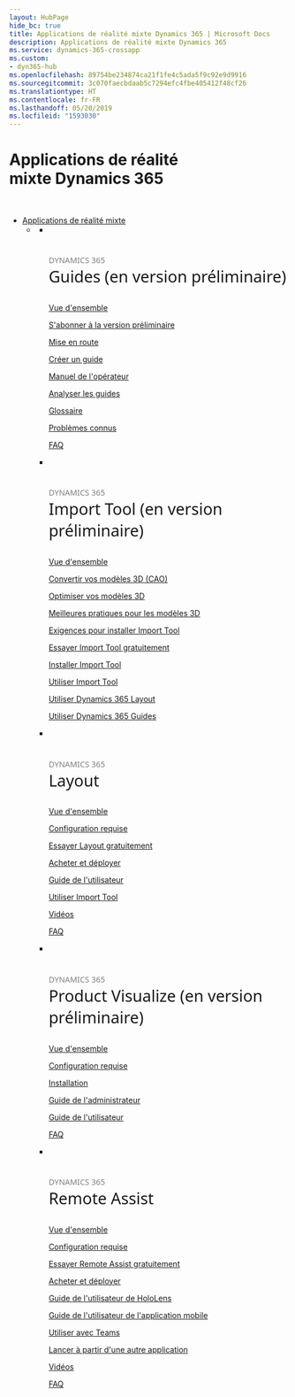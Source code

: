 ```yaml
---
layout: HubPage
hide_bc: true
title: Applications de réalité mixte Dynamics 365 | Microsoft Docs
description: Applications de réalité mixte Dynamics 365
ms.service: dynamics-365-crossapp
ms.custom:
- dyn365-hub
ms.openlocfilehash: 89754be234874ca21f1fe4c5ada5f9c92e9d9916
ms.sourcegitcommit: 3c070faecbdaab5c7294efc4fbe405412f48cf26
ms.translationtype: HT
ms.contentlocale: fr-FR
ms.lasthandoff: 05/20/2019
ms.locfileid: "1593030"
---
```

<div id="main" class="v2">
    <div class="container">
        <h1 class="">Applications de réalité mixte Dynamics 365</h1>
        <p>&#160;</p>
        <ul class="pivots">
            <li>
                <a href="#mixed-reality-apps">Applications de réalité mixte</a>
                <ul id="mixed-reality-apps" class="cardsF">
                    <li>
                        <a data-default="true" href="#mr-sub"></a>
                        <ul id="mr-sub" class="cardsF">
                            <li>
                                <div class="cardSize">
                                    <div class="cardPadding">
                                        <div class="card">
                                            <div class="cardImageOuter">
                                                <div class="cardImage">
                                                    <img alt="" src="/dynamics365/images/Guides_outline_36px_blue.svg">
                                                </div>
                                            </div>
                                            <div class="cardText">
                                                <h3 style="font-size: 1.8rem; font-weight: 500; font-family: segoe-ui, Segoe UI, Segoe WP, Frutiger, Helvetica Neue, Helvetica, sans-serif"><span style="font-size: 50%; color: #7f7f7f">DYNAMICS 365</span><br />Guides (en version préliminaire)</h3>
                                                <p><a href="/dynamics365/mixed-reality/guides/index">Vue d'ensemble</a></p>
                                                <p><a href="/dynamics365/mixed-reality/guides/setup">S'abonner à la version préliminaire</a></p>
                                                <p><a href="/dynamics365/mixed-reality/guides/get-started">Mise en route</a></p>
                                                <p><a href="/dynamics365/mixed-reality/guides/authoring-overview">Créer un guide</a></p>
                                                <p><a href="/dynamics365/mixed-reality/guides/operator-guide">Manuel de l'opérateur</a></p>
                                                <p><a href="/dynamics365/mixed-reality/guides/analytics-guide">Analyser les guides</a></p>
                                                <p><a href="/dynamics365/mixed-reality/guides/glossary">Glossaire</a></p>
                                                <p><a href="/dynamics365/mixed-reality/guides/known-issues">Problèmes connus</a></p>
                                                <p><a href="/dynamics365/mixed-reality/guides/faq">FAQ</a></p>
                                            </div>
                                        </div>
                                    </div>
                                </div>
                            </li>
                            <li>
                                <div class="cardSize">
                                    <div class="cardPadding">
                                        <div class="card">
                                            <div class="cardImageOuter">
                                                <div class="cardImage">
                                                    <img alt="" src="/dynamics365/images/ImportMixedRealityLayoutLogoExtensions-03.svg">
                                                </div>
                                            </div>
                                            <div class="cardText">
                                                <h3 style="font-size: 1.8rem; font-weight: 500; font-family: segoe-ui, Segoe UI, Segoe WP, Frutiger, Helvetica Neue, Helvetica, sans-serif"><span style="font-size: 50%; color: #7f7f7f">DYNAMICS 365</span><br />Import Tool (en version préliminaire)</h3>
                                                <p><a href="/dynamics365/mixed-reality/import-tool/index">Vue d'ensemble</a></p>
                                                <p><a href="/dynamics365/mixed-reality/import-tool/convert-models">Convertir vos modèles 3D (CAO)</a></p>
                                                <p><a href="/dynamics365/mixed-reality/import-tool/optimize-models">Optimiser vos modèles 3D</a></p>
                                                <p><a href="/dynamics365/mixed-reality/import-tool/best-practices">Meilleures pratiques pour les modèles 3D</a></p>
                                                <p><a href="/dynamics365/mixed-reality/import-tool/requirements">Exigences pour installer Import Tool</a></p>
                                                <p><a href="/dynamics365/mixed-reality/import-tool/try-import-tool-free">Essayer Import Tool gratuitement</a></p>
                                                <p><a href="/dynamics365/mixed-reality/import-tool/install">Installer Import Tool</a></p>
                                                <p><a href="/dynamics365/mixed-reality/import-tool/import-tool">Utiliser Import Tool</a></p>
                                                <p><a href="/dynamics365/mixed-reality/import-tool/layout">Utiliser Dynamics 365 Layout</a></p>
                                                <p><a href="/dynamics365/mixed-reality/import-tool/guides">Utiliser Dynamics 365 Guides</a></p>
                                            </div>
                                        </div>
                                    </div>
                                </div>
                            </li>
                            <li>
                                <div class="cardSize">
                                    <div class="cardPadding">
                                        <div class="card">
                                            <div class="cardImageOuter">
                                                <div class="cardImage">
                                                    <img alt="" src="/dynamics365/images/Layout_outline_36px_blue.svg">
                                                </div>
                                            </div>
                                            <div class="cardText">
                                                <h3 style="font-size: 1.8rem; font-weight: 500; font-family: segoe-ui, Segoe UI, Segoe WP, Frutiger, Helvetica Neue, Helvetica, sans-serif"><span style="font-size: 50%; color: #7f7f7f">DYNAMICS 365</span><br />Layout</h3>
                                                <p><a href="/dynamics365/mixed-reality/layout/index">Vue d'ensemble</a></p>
                                                <p><a href="/dynamics365/mixed-reality/layout/requirements">Configuration requise</a></p>
                                                <p><a href="/dynamics365/mixed-reality/layout/try-layout-free">Essayer Layout gratuitement</a></p>
                                                <p><a href="/dynamics365/mixed-reality/layout/buy-and-deploy">Acheter et déployer</a></p>
                                                <p><a href="/dynamics365/mixed-reality/layout/user-guide">Guide de l'utilisateur</a></p>
                                                <p><a href="/dynamics365/mixed-reality/layout/import-tool">Utiliser Import Tool</a></p>
                                                <p><a href="/dynamics365/mixed-reality/layout/videos">Vidéos</a></p>
                                                <p><a href="/dynamics365/mixed-reality/layout/faq">FAQ</a></p>
                                            </div>
                                        </div>
                                    </div>
                                </div>
                            </li>
                            <li>
                                <div class="cardSize">
                                    <div class="cardPadding">
                                        <div class="card">
                                            <div class="cardImageOuter">
                                                <div class="cardImage">
                                                    <img alt="" src="/dynamics365/images/ProductVisualize_outline_36px_blue.svg">
                                                </div>
                                            </div>
                                            <div class="cardText">
                                                <h3 style="font-size: 1.8rem; font-weight: 500; font-family: segoe-ui, Segoe UI, Segoe WP, Frutiger, Helvetica Neue, Helvetica, sans-serif"><span style="font-size: 50%; color: #7f7f7f">DYNAMICS 365</span><br />Product Visualize (en version préliminaire)</h3>
                                                <p><a href="/dynamics365/mixed-reality/product-visualize/index">Vue d'ensemble</a></p>
                                                <p><a href="/dynamics365/mixed-reality/product-visualize/requirements">Configuration requise</a></p>
                                                <p><a href="/dynamics365/mixed-reality/product-visualize/setup">Installation</a></p>
                                                <p><a href="/dynamics365/mixed-reality/product-visualize/admin-guide">Guide de l'administrateur</a></p>
                                                <p><a href="/dynamics365/mixed-reality/product-visualize/user-guide">Guide de l'utilisateur</a></p>
                                                <p><a href="/dynamics365/mixed-reality/product-visualize/faq">FAQ</a></p>
                                            </div>
                                        </div>
                                    </div>
                                </div>
                            </li>
                            <li>
                                <div class="cardSize">
                                    <div class="cardPadding">
                                        <div class="card">
                                            <div class="cardImageOuter">
                                                <div class="cardImage">
                                                    <img alt="" src="/dynamics365/images/RemoteAssist_outline_36px_blue.svg">
                                                </div>
                                            </div>
                                            <div class="cardText">
                                                <h3 style="font-size: 1.8rem; font-weight: 500; font-family: segoe-ui, Segoe UI, Segoe WP, Frutiger, Helvetica Neue, Helvetica, sans-serif"><span style="font-size: 50%; color: #7f7f7f">DYNAMICS 365</span><br />Remote Assist</h3>
                                                <p><a href="/dynamics365/mixed-reality/remote-assist/index">Vue d'ensemble</a></p>
                                                <p><a href="/dynamics365/mixed-reality/remote-assist/requirements">Configuration requise</a></p>
                                                <p><a href="/dynamics365/mixed-reality/remote-assist/try-remote-assist-free">Essayer Remote Assist gratuitement</a></p>
                                                <p><a href="/dynamics365/mixed-reality/remote-assist/buy-and-deploy">Acheter et déployer</a></p>
                                                <p><a href="/dynamics365/mixed-reality/remote-assist/user-guide">Guide de l'utilisateur de HoloLens</a></p>
                                                <p><a href="/dynamics365/mixed-reality/remote-assist/mobile-app">Guide de l'utilisateur de l'application mobile</a></p>
                                                <p><a href="/dynamics365/mixed-reality/remote-assist/use-microsoft-teams-with-remote-assist">Utiliser avec Teams</a></p>
                                                <p><a href="/dynamics365/mixed-reality/remote-assist/protocol-activation">Lancer à partir d'une autre application</a></p>
                                                <p><a href="/dynamics365/mixed-reality/remote-assist/videos">Vidéos</a></p>
                                                <p><a href="/dynamics365/mixed-reality/remote-assist/faq">FAQ</a></p>
                                            </div>
                                        </div>
                                    </div>
                                </div>
                            </li>
                        </ul>
                    </li>
                </ul>
            </li>
        </ul>
    </div>
</div>
